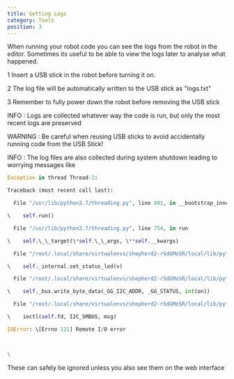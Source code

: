 ```yaml
---
title: Getting Logs
category: Tools
position: 3
---
```

When running your robot code you can see the logs from the robot in the editor. Sometimes its useful to be able to view the logs later to analyse what happened.



1   Insert a USB stick in the robot before turning it on.

2   The log file will be automatically written to the USB stick as "logs.txt"

3   Remember to fully power down the robot before removing the USB stick



INFO : Logs are collected whatever way the code is run, but only the most recent logs are preserved

WARNING : Be careful when reusing USB sticks to avoid accidentally running code from the USB Stick!

INFO : The log files are also collected during system shutdown leading to worrying messages like

```py
Exception in thread Thread-2:

Traceback (most recent call last):

  File "/usr/lib/python2.7/threading.py", line 801, in __bootstrap_inner

\    self.run()

  File "/usr/lib/python2.7/threading.py", line 754, in run

\    self.\_\_target(\*self.\_\_args, \**self.__kwargs)

  File "/root/.local/share/virtualenvs/shepherd2-rSdGMoSR/local/lib/python2.7/site-packages/robot/wrapper.py", line 251, in wait_start_blink

\    self._internal.set_status_led(v)

  File "/root/.local/share/virtualenvs/shepherd2-rSdGMoSR/local/lib/python2.7/site-packages/robot/greengiant.py", line 87, in set_status_led

\    self._bus.write_byte_data(_GG_I2C_ADDR, _GG_STATUS, int(on))

  File "/root/.local/share/virtualenvs/shepherd2-rSdGMoSR/local/lib/python2.7/site-packages/smbus2/smbus2.py", line 377, in write_byte_data

\    ioctl(self.fd, I2C_SMBUS, msg)

IOError: \[Errno 121] Remote I/O error



\
```
These can safely be ignored unless you also see them on the web interface
